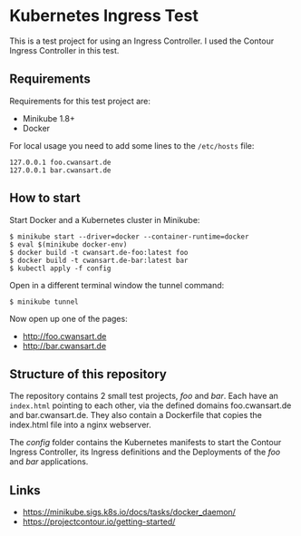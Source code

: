 # Kubernetes Ingress Test

This is a test project for using an Ingress Controller. I used the Contour
Ingress Controller in this test.

## Requirements

Requirements for this test project are:

* Minikube 1.8+
* Docker

For local usage you need to add some lines to the `/etc/hosts` file:

```
127.0.0.1 foo.cwansart.de
127.0.0.1 bar.cwansart.de
```

## How to start

Start Docker and a Kubernetes cluster in Minikube:

```
$ minikube start --driver=docker --container-runtime=docker
$ eval $(minikube docker-env)
$ docker build -t cwansart.de-foo:latest foo
$ docker build -t cwansart.de-bar:latest bar
$ kubectl apply -f config
```

Open in a different terminal window the tunnel command:

```
$ minikube tunnel
```

Now open up one of the pages:

* http://foo.cwansart.de
* http://bar.cwansart.de

## Structure of this repository

The repository contains 2 small test projects, _foo_ and _bar_. Each have an `index.html` pointing to each other, via
the defined domains foo.cwansart.de and bar.cwansart.de. They also contain a Dockerfile that copies the index.html file
into a nginx webserver.

The _config_ folder contains the Kubernetes manifests to start the Contour Ingress Controller, its Ingress definitions
and the Deployments of the _foo_ and _bar_ applications.

## Links

* https://minikube.sigs.k8s.io/docs/tasks/docker_daemon/
* https://projectcontour.io/getting-started/
